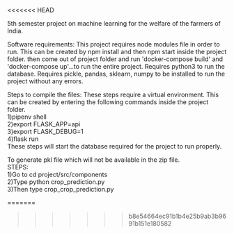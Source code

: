 <<<<<<< HEAD

5th semester project on machine learning for the welfare of the farmers of India.


Software requirements:
This project requires node modules file in order to run. This can be created by npm install and then npm start inside the project folder.
then come out of project folder and run 'docker-compose build' and 'docker-compose up'...to run the entire project.
Requires python3 to run the database.
Requires pickle, pandas, sklearn, numpy to be installed to run the project without any errors.


Steps to compile the files:
These steps require a virtual environment. This can be created by entering the following commands inside the project folder.          
1)pipenv shell          
2)export FLASK_APP=api          
3)export FLASK_DEBUG=1  
4)flask run     
These steps will start the database required for the project to run properly.	

To generate pkl file which will not be available in the zip file.	
STEPS:	
1)Go to cd project/src/components	
2)Type python crop_prediction.py	
3)Then type crop_crop_prediction.py	

=======

>>>>>>> b8e54664ec91b1b4e25b9ab3b9691b151e180582
